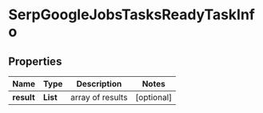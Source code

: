 # SerpGoogleJobsTasksReadyTaskInfo


## Properties

| Name | Type | Description | Notes |
|------------ | ------------- | ------------- | -------------|
**result** | **List<SerpGoogleJobsTasksReadyResultInfo>** | array of results |[optional]|